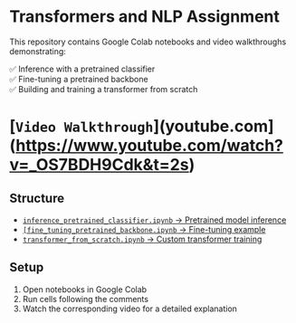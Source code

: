 # Transformers and NLP Assignment

This repository contains Google Colab notebooks and video walkthroughs demonstrating:

✅ Inference with a pretrained classifier  
✅ Fine-tuning a pretrained backbone  
✅ Building and training a transformer from scratch  

# [`Video Walkthrough`](youtube.com](https://www.youtube.com/watch?v=_OS7BDH9Cdk&t=2s)

## Structure

- [`inference_pretrained_classifier.ipynb` → Pretrained model inference  ](https://colab.research.google.com/drive/1ozefW8l6tOtjjEq87s39s2bg3jXHaT0c?usp=sharing)
- [`[fine_tuning_pretrained_backbone.ipynb` → Fine-tuning example  ](https://colab.research.google.com/drive/1Nj-Ixk5EOF8FovGdAm8qnA5_W3UDHKU5?usp=sharing)
- [`transformer_from_scratch.ipynb` → Custom transformer training  ](https://colab.research.google.com/drive/14aE2NgqQOUPl9Y-LI1uE8-Mq4PW_GDTr?usp=sharing)

## Setup

1. Open notebooks in Google Colab  
2. Run cells following the comments  
3. Watch the corresponding video for a detailed explanation
